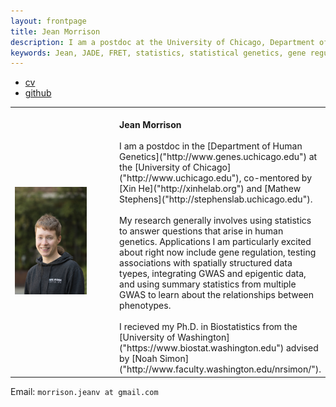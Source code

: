 ```yaml
---
layout: frontpage
title: Jean Morrison
description: I am a postdoc at the University of Chicago, Department of Human Genetics. My research is in statistical genetics. 
keywords: Jean, JADE, FRET, statistics, statistical genetics, gene regulation
---
```


<div class="navbar">
  <div class="navbar-inner">
      <ul class="nav">
          <li><a href="{{ BASE_PATH }}/assets/cv-jean.pdf">cv</a></li>
          <li><a href="https://github.com/jean997">github</a></li>
      </ul>
  </div>
</div>

<!--style> .equal-width td {   width: 50%; } </style--> 
<table class="wide">
<tr>
  <td class="left" width="50%">
	<img src="pages/icons16/JeanMorrison.jpg" style="width: 75%; height: 30%" alt="my profile picture" title = "profile picture"/>
   </td>
  <td class="left">
  <br><b> Jean Morrison</b>
  <br>
  <br> I am a postdoc in the [Department of Human Genetics]("http://www.genes.uchicago.edu") at the [University of Chicago]("http://www.uchicago.edu"),
 	co-mentored by [Xin He]("http://xinhelab.org") and [Mathew Stephens]("http://stephenslab.uchicago.edu").
  <br>
  <br>My research generally involves using statistics to answer questions 
   that arise in human genetics. Applications I am particularly excited 
   about right now include gene regulation, testing associations with 
   spatially structured data tyepes, integrating GWAS and epigentic data, 
   and using summary statistics  from multiple GWAS to learn about the 
  relationships between phenotypes.
  <br>
  <br> I recieved my Ph.D. in Biostatistics from the [University of Washington]("https://www.biostat.washington.edu")
  	advised by [Noah Simon]("http://www.faculty.washington.edu/nrsimon/").
  </td>

</tr>
</table>

<div class="container">
  <div id = "hide_email">
	Email: <code>morrison.jeanv at gmail.com</code><br/>
  </div>
</div>
